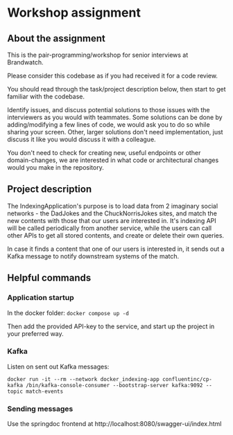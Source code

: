 # Workshop assignment

## About the assignment

This is the pair-programming/workshop for senior interviews at Brandwatch.

Please consider this codebase as if you had received it for a code review.

You should read through the task/project description below, then start to get familiar with the codebase.

Identify issues, and discuss potential solutions to those issues with the interviewers as you would with teammates.
Some solutions can be done by adding/modifying a few lines of code, we would ask you to do so while sharing your screen.
Other, larger solutions don't need implementation, just discuss it like you would discuss it with a colleague.

You don't need to check for creating new, useful endpoints or other domain-changes, we are interested in what code or architectural changes would you make in the repository.

## Project description

The IndexingApplication's purpose is to load data from 2 imaginary social networks - the DadJokes and the ChuckNorrisJokes sites, and match the new contents with those that our users are interested in.
It's indexing API will be called periodically from another service, while the users can call other APIs to get all stored contents, and create or delete their own queries.

In case it finds a content that one of our users is interested in, it sends out a Kafka message to notify downstream systems of the match.

## Helpful commands

### Application startup

In the docker folder:
`docker compose up -d`

Then add the provided API-key to the service, and start up the project in your preferred way.

### Kafka

Listen on sent out Kafka messages:

`docker run -it --rm --network docker_indexing-app confluentinc/cp-kafka /bin/kafka-console-consumer --bootstrap-server kafka:9092 --topic match-events`

### Sending messages

Use the springdoc frontend at http://localhost:8080/swagger-ui/index.html
